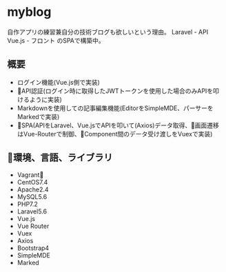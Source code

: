 # myblog

自作アプリの練習兼自分の技術ブログも欲しいという理由。
Laravel - API
Vue.js - フロント
のSPAで構築中。

## 概要

- ログイン機能(Vue.js側で実装)
- API認証(ログイン時に取得したJWTトークンを使用した場合のみAPIを叩けるように実装)
- Markdownを使用しての記事編集機能(EditorをSimpleMDE、パーサーをMarkedで実装)
- SPA(APIをLaravel、Vue.jsでAPIを叩いて(Axios)データ取得、画面遷移はVue-Routerで制御、Component間のデータ受け渡しをVuexで実装)

## 環境、言語、ライブラリ

- Vagrant
- CentOS7.4
- Apache2.4
- MySQL5.6
- PHP7.2
- Laravel5.6
- Vue.js
- Vue Router
- Vuex
- Axios
- Bootstrap4
- SimpleMDE
- Marked
